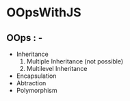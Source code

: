 # OOpsWithJS
## OOps : -
- Inheritance
  1. Multiple Inheritance (not possible)
  2. Multilevel Inheritance
- Encapsulation
- Abtraction
- Polymorphism